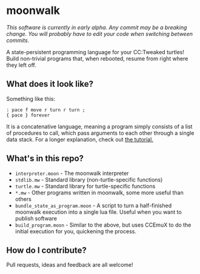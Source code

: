# moonwalk
*This software is currently in early alpha. Any commit may be a breaking change. You will probably have to edit your code when switching between commits.*

A state-persistent programming language for your CC:Tweaked turtles! 
Build non-trivial programs that, when rebooted, resume from right where they left off.

## What does it look like?
Something like this:
```
: pace f move r turn r turn ;
{ pace } forever
```
It is a concatenative language, meaning a program simply consists of a list of procedures to call, 
which pass arguments to each other through a single data stack.
For a longer explanation, check out [the tutorial.](/tutorial.md)

## What's in this repo?
- `interpreter.moon` - The moonwalk interpreter
- `stdlib.mw` - Standard library (non-turtle-specific functions)
- `turtle.mw` - Standard library for turtle-specific functions
- `*.mw` - Other programs written in moonwalk, some more useful than others
- `bundle_state_as_program.moon` - A script to turn a half-finished moonwalk execution into a single lua file. Useful when you want to publish software 
- `build_program.moon` - Similar to the above, but uses CCEmuX to do the initial execution for you, quickening the process.

## How do I contribute?
Pull requests, ideas and feedback are all welcome!
